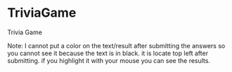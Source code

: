 # TriviaGame
Trivia Game



Note: I cannot put a color on the text/result after submitting the answers so you cannot see it because the text
is in black. it is locate top left after submitting. if you highlight it with your mouse you can see the results. 